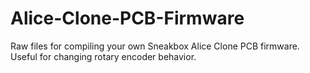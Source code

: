# Alice-Clone-PCB-Firmware
Raw files for compiling your own Sneakbox Alice Clone PCB firmware. Useful for changing rotary encoder behavior. 
